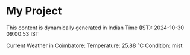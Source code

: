 # My Project

This content is dynamically generated in Indian Time (IST): 2024-10-30 09:00:53 IST


Current Weather in Coimbatore:
Temperature: 25.88 °C
Condition: mist
